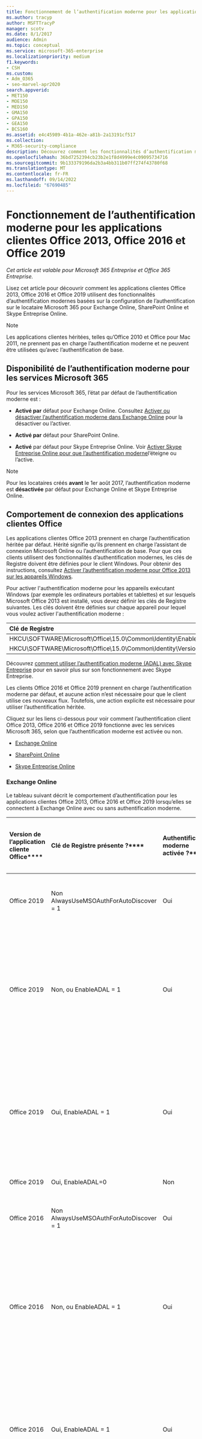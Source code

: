 ```yaml
---
title: Fonctionnement de l’authentification moderne pour les applications clientes Office 2013 et Office 2016
ms.author: tracyp
author: MSFTTracyP
manager: scotv
ms.date: 8/1/2017
audience: Admin
ms.topic: conceptual
ms.service: microsoft-365-enterprise
ms.localizationpriority: medium
f1.keywords:
- CSH
ms.custom:
- Adm_O365
- seo-marvel-apr2020
search.appverid:
- MET150
- MOE150
- MED150
- GMA150
- GPA150
- GEA150
- BCS160
ms.assetid: e4c45989-4b1a-462e-a81b-2a13191cf517
ms.collection:
- M365-security-compliance
description: Découvrez comment les fonctionnalités d’authentification moderne de Microsoft 365 fonctionnent différemment pour les applications clientes Office 2013 et 2016.
ms.openlocfilehash: 36bd7252394cb23b2e1f8d4999e4c09095734716
ms.sourcegitcommit: 9b133379196da2b3a4bb311b07ff274f43780f68
ms.translationtype: MT
ms.contentlocale: fr-FR
ms.lasthandoff: 09/14/2022
ms.locfileid: "67690485"
---
```

# <a name="how-modern-authentication-works-for-office-2013-office-2016-and-office-2019-client-apps"></a>Fonctionnement de l’authentification moderne pour les applications clientes Office 2013, Office 2016 et Office 2019

*Cet article est valable pour Microsoft 365 Entreprise et Office 365 Entreprise.*

Lisez cet article pour découvrir comment les applications clientes Office 2013, Office 2016 et Office 2019 utilisent des fonctionnalités d’authentification modernes basées sur la configuration de l’authentification sur le locataire Microsoft 365 pour Exchange Online, SharePoint Online et Skype Entreprise Online.

> [!NOTE]
> Les applications clientes héritées, telles qu’Office 2010 et Office pour Mac 2011, ne prennent pas en charge l’authentification moderne et ne peuvent être utilisées qu’avec l’authentification de base.

## <a name="availability-of-modern-authentication-for-microsoft-365-services"></a>Disponibilité de l’authentification moderne pour les services Microsoft 365

Pour les services Microsoft 365, l’état par défaut de l’authentification moderne est :

- **Activé par** défaut pour Exchange Online. Consultez [Activer ou désactiver l’authentification moderne dans Exchange Online](https://support.office.com/article/58018196-f918-49cd-8238-56f57f38d662) pour la désactiver ou l’activer.

- **Activé par** défaut pour SharePoint Online.

- **Activé** par défaut pour Skype Entreprise Online. Voir [Activer Skype Entreprise Online pour que l’authentification moderne](https://social.technet.microsoft.com/wiki/contents/articles/34339.skype-for-business-online-enable-your-tenant-for-modern-authentication.aspx)l’éteigne ou l’active.

> [!NOTE]
> Pour les locataires créés **avant** le 1er août 2017, l’authentification moderne est **désactivée** par défaut pour Exchange Online et Skype Entreprise Online.

## <a name="sign-in-behavior-of-office-client-apps"></a>Comportement de connexion des applications clientes Office

Les applications clientes Office 2013 prennent en charge l’authentification héritée par défaut. Hérité signifie qu’ils prennent en charge l’assistant de connexion Microsoft Online ou l’authentification de base. Pour que ces clients utilisent des fonctionnalités d’authentification modernes, les clés de Registre doivent être définies pour le client Windows. Pour obtenir des instructions, consultez [Activer l’authentification moderne pour Office 2013 sur les appareils Windows](https://support.office.com/article/7dc1c01a-090f-4971-9677-f1b192d6c910).

Pour activer l'authentification moderne pour les appareils exécutant Windows (par exemple les ordinateurs portables et tablettes) et sur lesquels Microsoft Office 2013 est installé, vous devez définir les clés de Registre suivantes. Les clés doivent être définies sur chaque appareil pour lequel vous voulez activer l'authentification moderne :

|**Clé de Registre**|**Type**|**Valeur** |
|:-------|:------:|--------:|
|HKCU\SOFTWARE\Microsoft\Office\15.0\Common\Identity\EnableADAL  |REG_DWORD  |1  |
|HKCU\SOFTWARE\Microsoft\Office\15.0\Common\Identity\Version |REG_DWORD |1 |

Découvrez [comment utiliser l’authentification moderne (ADAL) avec Skype Entreprise](./hybrid-modern-auth-overview.md) pour en savoir plus sur son fonctionnement avec Skype Entreprise.

Les clients Office 2016 et Office 2019 prennent en charge l’authentification moderne par défaut, et aucune action n’est nécessaire pour que le client utilise ces nouveaux flux. Toutefois, une action explicite est nécessaire pour utiliser l’authentification héritée.

Cliquez sur les liens ci-dessous pour voir comment l’authentification client Office 2013, Office 2016 et Office 2019 fonctionne avec les services Microsoft 365, selon que l’authentification moderne est activée ou non.

- [Exchange Online](modern-auth-for-office-2013-and-2016.md#BK_EchangeOnline)

- [SharePoint Online](modern-auth-for-office-2013-and-2016.md#BK_SharePointOnline)

- [Skype Entreprise Online](modern-auth-for-office-2013-and-2016.md#BK_SFBO)

<a name="BK_EchangeOnline"> </a>
### <a name="exchange-online"></a>Exchange Online

Le tableau suivant décrit le comportement d’authentification pour les applications clientes Office 2013, Office 2016 et Office 2019 lorsqu’elles se connectent à Exchange Online avec ou sans authentification moderne.

|Version de l’application cliente Office****|Clé de Registre présente ?****|Authentification moderne activée ?****|Comportement d’authentification avec l’authentification moderne activée pour le locataire (par défaut)****|Comportement d’authentification avec l’authentification moderne désactivée pour le locataire****|
|:-----|:-----|:-----|:-----|:-----|
|Office 2019  <br/> |Non <br> AlwaysUseMSOAuthForAutoDiscover = 1 <br/> |Oui  <br/> |Force l’authentification moderne sur Outlook 2013, 2016 ou 2019. <br/> [Plus d’informations](https://support.microsoft.com/help/3126599/outlook-prompts-for-password-when-modern-authentication-is-enabled)|Force l’authentification moderne au sein du client Outlook.<br/> |
|Office 2019  <br/> |Non, ou EnableADAL = 1  <br/> |Oui  <br/> |L’authentification moderne est tentée en premier. Si le serveur refuse une connexion d’authentification moderne, l’authentification de base est utilisée. Le serveur refuse l’authentification moderne lorsque le locataire n’est pas activé.  <br/> |L’authentification moderne est tentée en premier. Si le serveur refuse une connexion d’authentification moderne, l’authentification de base est utilisée. Le serveur refuse l’authentification moderne lorsque le locataire n’est pas activé.  <br/> |
|Office 2019  <br/> |Oui, EnableADAL = 1  <br/> |Oui  <br/> |L’authentification moderne est tentée en premier. Si le serveur refuse une connexion d’authentification moderne, l’authentification de base est utilisée. Le serveur refuse l’authentification moderne lorsque le locataire n’est pas activé.  <br/> |L’authentification moderne est tentée en premier. Si le serveur refuse une connexion d’authentification moderne, l’authentification de base est utilisée. Le serveur refuse l’authentification moderne lorsque le locataire n’est pas activé.  <br/> |
|Office 2019  <br/> |Oui, EnableADAL=0  <br/> |Non  <br/> |Authentification de base  <br/> |Authentification de base  <br/> |
|Office 2016  <br/> |Non <br> AlwaysUseMSOAuthForAutoDiscover = 1 <br/> |Oui  <br/> |Force l’authentification moderne en 2013, 2016 ou 2019. <br/> [Plus d’informations](https://support.microsoft.com/help/3126599/outlook-prompts-for-password-when-modern-authentication-is-enabled)|Force l’authentification moderne au sein du client Outlook.<br/> |
|Office 2016  <br/> |Non, ou EnableADAL = 1  <br/> |Oui  <br/> |L’authentification moderne est tentée en premier. Si le serveur refuse une connexion d’authentification moderne, l’authentification de base est utilisée. Le serveur refuse l’authentification moderne lorsque le locataire n’est pas activé.  <br/> |L’authentification moderne est tentée en premier. Si le serveur refuse une connexion d’authentification moderne, l’authentification de base est utilisée. Le serveur refuse l’authentification moderne lorsque le locataire n’est pas activé.  <br/> |
|Office 2016  <br/> |Oui, EnableADAL = 1  <br/> |Oui  <br/> |L’authentification moderne est tentée en premier. Si le serveur refuse une connexion d’authentification moderne, l’authentification de base est utilisée. Le serveur refuse l’authentification moderne lorsque le locataire n’est pas activé.  <br/> |L’authentification moderne est tentée en premier. Si le serveur refuse une connexion d’authentification moderne, l’authentification de base est utilisée. Le serveur refuse l’authentification moderne lorsque le locataire n’est pas activé.  <br/> |
|Office 2016  <br/> |Oui, EnableADAL=0  <br/> |Non  <br/> |Authentification de base  <br/> |Authentification de base  <br/> |
|Office 2013  <br/> |Non  <br/> |Non  <br/> |Authentification de base  <br/> |Authentification de base  <br/> |
|Office 2013  <br/> |Oui, EnableADAL = 1  <br/> |Oui  <br/> |L’authentification moderne est tentée en premier. Si le serveur refuse une connexion d’authentification moderne, l’authentification de base est utilisée. Le serveur refuse l’authentification moderne lorsque le locataire n’est pas activé.  <br/> |L’authentification moderne est tentée en premier. Si le serveur refuse une connexion d’authentification moderne, l’authentification de base est utilisée. Le serveur refuse l’authentification moderne lorsque le locataire n’est pas activé.  <br/> |

<a name="BK_SharePointOnline"> </a>
### <a name="sharepoint-online"></a>SharePoint Online

Le tableau suivant décrit le comportement d’authentification pour les applications clientes Office 2013, Office 2016 et Office 2019 lorsqu’elles se connectent à SharePoint Online avec ou sans authentification moderne.

|Version de l’application cliente Office****|Clé de Registre présente ?****|Authentification moderne activée ?****|Comportement d’authentification avec l’authentification moderne activée pour le locataire (par défaut)****|Comportement d’authentification avec l’authentification moderne désactivée pour le locataire****|
|:-----|:-----|:-----|:-----|:-----|
|Office 2019  <br/> |Non, ou EnableADAL = 1  <br/> |Oui  <br/> |Authentification moderne uniquement.  <br/> |Échec de connexion.  <br/> |
|Office 2019  <br/> |Oui, EnableADAL = 1  <br/> |Oui  <br/> |Authentification moderne uniquement.  <br/> |Échec de connexion.  <br/> |
|Office 2019  <br/> |Oui, EnableADAL = 0  <br/> |Non  <br/> |Assistant de connexion Microsoft Online uniquement.  <br/> |Assistant de connexion Microsoft Online uniquement.  <br/> |
|Office 2016  <br/> |Non, ou EnableADAL = 1  <br/> |Oui  <br/> |Authentification moderne uniquement.  <br/> |Échec de connexion.  <br/> |
|Office 2016  <br/> |Oui, EnableADAL = 1  <br/> |Oui  <br/> |Authentification moderne uniquement.  <br/> |Échec de connexion.  <br/> |
|Office 2016  <br/> |Oui, EnableADAL = 0  <br/> |Non  <br/> |Assistant de connexion Microsoft Online uniquement.  <br/> |Assistant de connexion Microsoft Online uniquement.  <br/> |
|Office 2013  <br/> |Non  <br/> |Non  <br/> |Assistant de connexion Microsoft Online uniquement.  <br/> |Assistant de connexion Microsoft Online uniquement.  <br/> |
|Office 2013  <br/> |Oui, EnableADAL = 1  <br/> |Oui  <br/> |Authentification moderne uniquement.  <br/> |Échec de connexion.  <br/> |

### <a name="skype-for-business-online"></a>Skype Entreprise Online
<a name="BK_SFBO"> </a>

Le tableau suivant décrit le comportement d’authentification des applications clientes Office 2013, Office 2016 et Office 2019 lorsqu’elles se connectent à Skype Entreprise Online avec ou sans authentification moderne.

|Version de l’application cliente Office****|Clé de Registre présente ?****|Authentification moderne activée ?****|Comportement d’authentification avec l’authentification moderne activée pour le locataire****|Comportement d’authentification avec l’authentification moderne désactivée pour le locataire (par défaut)****|
|:-----|:-----|:-----|:-----|:-----|
|Office 2019  <br/> |Non, ou EnableADAL = 1  <br/> |Oui  <br/> |L’authentification moderne est tentée en premier. Si le serveur refuse une connexion d’authentification moderne, l’Assistant connexion Microsoft Online est utilisé. Le serveur refuse l’authentification moderne lorsque Skype Entreprise locataires en ligne ne sont pas activés.  <br/> |L’authentification moderne est tentée en premier. Si le serveur refuse une connexion d’authentification moderne, l’Assistant connexion Microsoft Online est utilisé. Le serveur refuse l’authentification moderne lorsque Skype Entreprise locataires en ligne ne sont pas activés.  <br/> |
|Office 2019  <br/> |Oui, EnableADAL = 1  <br/> |Oui  <br/> |L’authentification moderne est tentée en premier. Si le serveur refuse une connexion d’authentification moderne, l’Assistant connexion Microsoft Online est utilisé. Le serveur refuse l’authentification moderne lorsque Skype Entreprise locataires en ligne ne sont pas activés.  <br/> |L’authentification moderne est tentée en premier. Si le serveur refuse une connexion d’authentification moderne, l’Assistant connexion Microsoft Online est utilisé. Le serveur refuse l’authentification moderne lorsque Skype Entreprise locataires en ligne ne sont pas activés.  <br/> |
|Office 2019  <br/> |Oui, EnableADAL = 0  <br/> |Non  <br/> |Assistant de connexion Microsoft Online uniquement.  <br/> |Assistant de connexion Microsoft Online uniquement.  <br/> |
|Office 2016  <br/> |Non, ou EnableADAL = 1  <br/> |Oui  <br/> |L’authentification moderne est tentée en premier. Si le serveur refuse une connexion d’authentification moderne, l’Assistant connexion Microsoft Online est utilisé. Le serveur refuse l’authentification moderne lorsque Skype Entreprise locataires en ligne ne sont pas activés.  <br/> |L’authentification moderne est tentée en premier. Si le serveur refuse une connexion d’authentification moderne, l’Assistant connexion Microsoft Online est utilisé. Le serveur refuse l’authentification moderne lorsque Skype Entreprise locataires en ligne ne sont pas activés.  <br/> |
|Office 2016  <br/> |Oui, EnableADAL = 1  <br/> |Oui  <br/> |L’authentification moderne est tentée en premier. Si le serveur refuse une connexion d’authentification moderne, l’Assistant connexion Microsoft Online est utilisé. Le serveur refuse l’authentification moderne lorsque Skype Entreprise locataires en ligne ne sont pas activés.  <br/> |L’authentification moderne est tentée en premier. Si le serveur refuse une connexion d’authentification moderne, l’Assistant connexion Microsoft Online est utilisé. Le serveur refuse l’authentification moderne lorsque Skype Entreprise locataires en ligne ne sont pas activés.  <br/> |
|Office 2016  <br/> |Oui, EnableADAL = 0  <br/> |Non  <br/> |Assistant de connexion Microsoft Online uniquement.  <br/> |Assistant de connexion Microsoft Online uniquement.  <br/> |
|Office 2013  <br/> |Non  <br/> |Non  <br/> |Assistant de connexion Microsoft Online uniquement.  <br/> |Assistant de connexion Microsoft Online uniquement.  <br/> |
|Office 2013  <br/> |Oui, EnableADAL = 1  <br/> |Oui  <br/> |L’authentification moderne est tentée en premier. Si le serveur refuse une connexion d’authentification moderne, l’Assistant connexion Microsoft Online est utilisé. Le serveur refuse l’authentification moderne lorsque Skype Entreprise locataires en ligne ne sont pas activés.  <br/> |Assistant de connexion Microsoft Online uniquement.  <br/> |

## <a name="see-also"></a>Voir aussi

[Activer l’Authentification moderne pour Office 2013 sur les appareils Windows](../admin/security-and-compliance/enable-modern-authentication.md)

[Authentification multifacteur pour Microsoft 365](../admin/security-and-compliance/multi-factor-authentication-microsoft-365.md)

[Se connecter à Microsoft 365 avec l’authentification multifacteur](https://support.microsoft.com/office/sign-in-to-microsoft-365-with-multi-factor-authentication-2b856342-170a-438e-9a4f-3c092394d3cb)

[Vue d’ensemble de Microsoft 365 Entreprise](microsoft-365-overview.md)